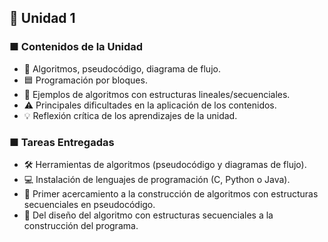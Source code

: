 ## 🧩 Unidad 1

### ■ Contenidos de la Unidad
- 📝 Algoritmos, pseudocódigo, diagrama de flujo.
- 🟦 Programación por bloques.
- 🔹 Ejemplos de algoritmos con estructuras lineales/secuenciales.
- ⚠️ Principales dificultades en la aplicación de los contenidos.
- 💡 Reflexión crítica de los aprendizajes de la unidad.

### ■ Tareas Entregadas
- 🛠️ Herramientas de algoritmos (pseudocódigo y diagramas de flujo).
- 💻 Instalación de lenguajes de programación (C, Python o Java).
- 🚀 Primer acercamiento a la construcción de algoritmos con estructuras secuenciales en pseudocódigo.
- 🔄 Del diseño del algoritmo con estructuras secuenciales a la construcción del programa.

